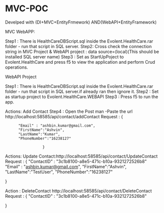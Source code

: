 # MVC-POC
Develped with (DI+MVC+EntityFrmework) AND(WebAPI+EntityFramework)

MVC WebAPP:

Step1 : There is HealthCareDBScript.sql inside the Evolent.HealthCare.rar folder - run that script in SQL server.
Step2: Cross check the connection string in MVC Project & WebAPI project : data source=(local)(This should be installed SQL server name)
<connectionStrings>
    <add name="HealthCareEntities" connectionString="metadata=res://*/DataAccess.HelathCare.csdl|res://*/DataAccess.HelathCare.ssdl|res://*/DataAccess.HelathCare.msl;provider=System.Data.SqlClient;provider connection string=&quot;data source=(local);initial catalog=HealthCare;integrated security=True;MultipleActiveResultSets=True;App=EntityFramework&quot;" providerName="System.Data.EntityClient" />
  </connectionStrings>
Step3 : Set as StartUpPoject to  Evolent.HealthCare and press f5 to view the application and perform Crud operations.

WebAPI Project 

Step1 : There is HealthCareDBScript.sql inside the Evolent.HealthCare.rar folder - run that script in SQL server.if already ran then ignore it. 
Step2 :  Set as startup project to Evolent.HealthCare.WEBAPI
Step3 : Press f5 to run the app.

Actions: Add Contact
Step4 : Open the Post man -Paste the url http://localhost:58585/api/contact/addContact
           Request : {

          "Email" : "ashbin.kumar@gmail.com",
          "FirstName":"Ashvin",
          "LastName":"Kumar",
          "PhoneNumber":"16238127"

                     }
Actions: Update Contact:http://localhost:58585/api/contact/UpdateContact
Request : {
	"ContactID" : "3c1b8100-a8e5-471c-b10a-9321272526b8"
	"Email" : "ashbin.kumar@gmail.com",
	"FirstName":"Ashvin",
	"LastName":"TestUser",
	"PhoneNumber":"16238127"
	
}

Action : DeleteContact  http://localhost:58585/api/contact/DeleteContact
Request :
{
	"ContactID" : "3c1b8100-a8e5-471c-b10a-9321272526b8"
	
}

                     
                     

